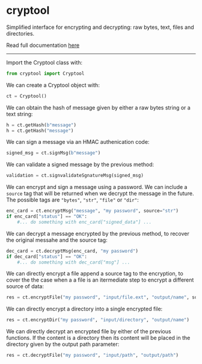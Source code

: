 # cryptool

Simplified interface for encrypting and decrypting: raw bytes, text, files and directories.

Read full documentation [here](https://marcos-c7.github.io/cryptool/html/classcryptool_1_1cryptool_1_1Cryptool.html)

---

Import the Cryptool class with:
```python
from cryptool import Cryptool
```

We can create a Cryptool object with:
```python
ct = Cryptool()
```

We can obtain the hash of message given by either a raw bytes string or a text string:
```python
h = ct.getHash(b"message")
h = ct.getHash("message")
```

We can sign a message via an HMAC authenication code:
```python
signed_msg = ct.signMsg(b"message")
```
We can validate a signed message by the previous method:
```python
validation = ct.signvalidateSgnatureMsg(signed_msg)
```

We can encrypt and sign a message using a password. We can include a `source` tag that will be
returned when we decrypt the message in the future. The possible tags are 
`"bytes"`, `"str"`, `"file"` or `"dir"`:
```python
enc_card = ct.encryptMsg("message", "my password", source="str")
if enc_card["status"] == "OK":
	#... do something with enc_card["signed_data"] ...
```

We can decrypt a message encrypted by the previous method, to recover the original messahe
and the source tag:
```python
dec_card = ct.decryptMsg(enc_card, "my password")
if dec_card["status"] == "OK":
	#... do something with dec_card["msg"] ...
```

We can directly encrypt a file append a source tag to the encryption, to cover the
the case when a a file is an itermediate step to encrypt a different source of data:
```python
res = ct.encryptFile("my password", "input/file.ext", "output/name", source="file")
```

We can directly encrypt a directory into a single encrypted file:
```python
res = ct.encryptDir("my password", "input/directory", "output/name")
```

We can directly decrypt an encrypted file by either of the previous functions. 
If the content is a directory then its content will be placed in the directory
given by the output path parameter:
```python
res = ct.decryptFile("my password", "input/path", "output/path")
```
